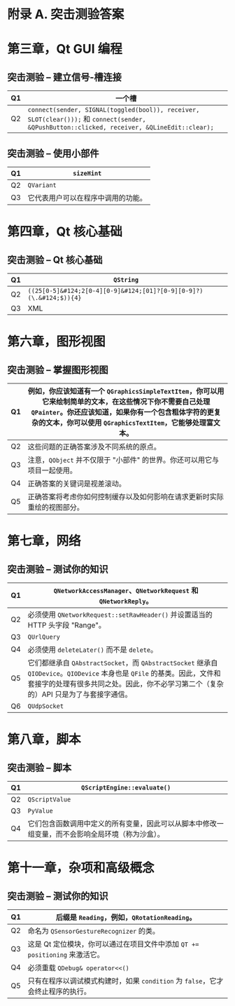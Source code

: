 # 附录 A. 突击测验答案

# 第三章，Qt GUI 编程

## 突击测验 – 建立信号-槽连接

| Q1 | 一个槽 |
| --- | --- |
| Q2 | `connect(sender, SIGNAL(toggled(bool)), receiver, SLOT(clear()));` 和 `connect(sender, &QPushButton::clicked, receiver, &QLineEdit::clear);` |

## 突击测验 – 使用小部件

| Q1 | `sizeHint` |
| --- | --- |
| Q2 | `QVariant` |
| Q3 | 它代表用户可以在程序中调用的功能。 |

# 第四章，Qt 核心基础

## 突击测验 – Qt 核心基础

| Q1 | `QString` |
| --- | --- |
| Q2 | `((25[0-5]&#124;2[0-4][0-9]&#124;[01]?[0-9][0-9]?)(\.&#124;$)){4}` |
| Q3 | XML |

# 第六章，图形视图

## 突击测验 – 掌握图形视图

| Q1 | 例如，你应该知道有一个 `QGraphicsSimpleTextItem`，你可以用它来绘制简单的文本，在这些情况下你不需要自己处理 `QPainter`。你还应该知道，如果你有一个包含粗体字符的更复杂的文本，你可以使用 `QGraphicsTextItem`，它能够处理富文本。 |
| --- | --- |
| Q2 | 这些问题的正确答案涉及不同系统的原点。 |
| Q3 | 注意，`QObject` 并不仅限于 "小部件" 的世界。你还可以用它与项目一起使用。 |
| Q4 | 正确答案的关键词是视差滚动。 |
| Q5 | 正确答案将考虑你如何控制缓存以及如何影响在请求更新时实际重绘的视图部分。 |

# 第七章，网络

## 突击测验 – 测试你的知识

| Q1 | `QNetworkAccessManager`、`QNetworkRequest` 和 `QNetworkReply`。 |
| --- | --- |
| Q2 | 必须使用 `QNetworkRequest::setRawHeader()` 并设置适当的 HTTP 头字段 "Range"。 |
| Q3 | `QUrlQuery` |
| Q4 | 必须使用 `deleteLater()` 而不是 `delete`。 |
| Q5 | 它们都继承自 `QAbstractSocket`，而 `QAbstractSocket` 继承自 `QIODevice`。`QIODevice` 本身也是 `QFile` 的基类。因此，文件和套接字的处理有很多共同之处。因此，你不必学习第二个（复杂的）API 只是为了与套接字通信。 |
| Q6 | `QUdpSocket` |

# 第八章，脚本

## 突击测验 – 脚本

| Q1 | `QScriptEngine::evaluate()` |
| --- | --- |
| Q2 | `QScriptValue` |
| Q3 | `PyValue` |
| Q4 | 它们包含函数调用中定义的所有变量，因此可以从脚本中修改一组变量，而不会影响全局环境（称为沙盒）。 |

# 第十一章，杂项和高级概念

## 突击测验 – 测试你的知识

| Q1 | 后缀是 `Reading`，例如，`QRotationReading`。 |
| --- | --- |
| Q2 | 命名为 `QSensorGestureRecognizer` 的类。 |
| Q3 | 这是 Qt 定位模块，你可以通过在项目文件中添加 `QT += positioning` 来激活它。 |
| Q4 | 必须重载 `QDebug& operator<<()` |
| Q5 | 只有在程序以调试模式构建时，如果 `condition` 为 `false`，它才会终止程序的执行。 |
